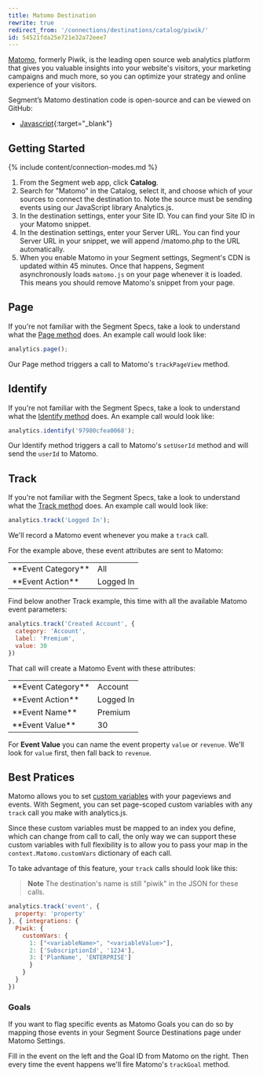 ```yaml
---
title: Matomo Destination
rewrite: true
redirect_from: '/connections/destinations/catalog/piwik/'
id: 54521fda25e721e32a72eee7
---
```

[Matomo](https://matomo.org/), formerly Piwik, is the leading open source web analytics platform that gives you valuable insights into your website's visitors, your marketing campaigns and much more, so you can optimize your strategy and online experience of your visitors. 

Segment’s Matomo destination code is open-source and can be viewed on GitHub:
- [Javascript](https://github.com/segmentio/analytics.js-integrations/blob/master/integrations/piwik/lib/index.js){:target="_blank"}

## Getting Started

{% include content/connection-modes.md %}

1. From the Segment web app, click **Catalog**.
2. Search for "Matomo" in the Catalog, select it, and choose which of your sources to connect the destination to. Note the source must be sending events using our JavaScript library Analytics.js.
3. In the destination settings, enter your Site ID. You can find your Site ID in your Matomo snippet.
4. In the destination settings, enter your Server URL. You can find your Server URL in your snippet, we will append /matomo.php to the URL automatically.
  5. When you enable Matomo in your Segment settings, Segment's CDN is updated within 45 minutes. Once that happens, Segment asynchronously loads `matomo.js` on your page whenever it is loaded. This means you should remove Matomo's snippet from your page.

## Page
If you're not familiar with the Segment Specs, take a look to understand what the [Page method](/docs/connections/spec/page/) does. An example call would look like:

```js
analytics.page();
```

Our Page method triggers a call to Matomo's `trackPageView` method.

## Identify
If you're not familiar with the Segment Specs, take a look to understand what the [Identify method](/docs/connections/spec/identify/) does. An example call would look like:

```js
analytics.identify('97980cfea0068');
```
Our Identify method triggers a call to Matomo's `setUserId` method and will send the `userId` to Matomo.

## Track
If you're not familiar with the Segment Specs, take a look to understand what the [Track method](/docs/connections/spec/track/) does. An example call would look like:

```js
analytics.track('Logged In');
```

We'll record a Matomo event whenever you make a `track` call.

For the example above, these event attributes are sent to Matomo:

<table>
  <tr>
    <td>**Event Category**</td>
    <td>All</td>
  </tr>
  <tr>
    <td>**Event Action**</td>
    <td>Logged In</td>
  </tr>
</table>

Find below another Track example, this time with all the available Matomo event parameters:

```js
analytics.track('Created Account', {
  category: 'Account',
  label: 'Premium',
  value: 30
})
```

That call will create a Matomo Event with these attributes:

<table>
  <tr>
    <td>**Event Category**</td>
    <td>Account</td>
  </tr>
  <tr>
    <td>**Event Action**</td>
    <td>Logged In</td>
  </tr>
  <tr>
    <td>**Event Name**</td>
    <td>Premium</td>
  </tr>
  <tr>
    <td>**Event Value**</td>
    <td>30</td>
  </tr>
</table>

For **Event Value** you can name the event property `value` or `revenue`. We'll look for `value` first, then fall back to `revenue`.

## Best Pratices

Matomo allows you to set [custom variables](http://matomo.org/docs/custom-variables/) with your pageviews and events. With Segment, you can set page-scoped custom variables with any `track` call you make with analytics.js.

Since these custom variables must be mapped to an index you define, which can change from call to call, the only way we can support these custom variables with full flexibility is to allow you to pass your map in the `context.Matomo.customVars` dictionary of each call.

To take advantage of this feature, your `track` calls should look like this:

> **Note** The destination's name is still "piwik" in the JSON for these calls.

```js
analytics.track('event', {
  property: 'property'
}, { integrations: {
  Piwik: {
    customVars: {
      1: ["<variableName>", "<variableValue>"],
      2: ['SubscriptionId', '1234'],
      3: ['PlanName', 'ENTERPRISE']
      }
    }
  }
})
```

### Goals
If you want to flag specific events as Matomo Goals you can do so by mapping those events in your Segment Source Destinations page under Matomo Settings.

Fill in the event on the left and the Goal ID from Matomo on the right. Then every time the event happens we'll fire Matomo's `trackGoal` method.
